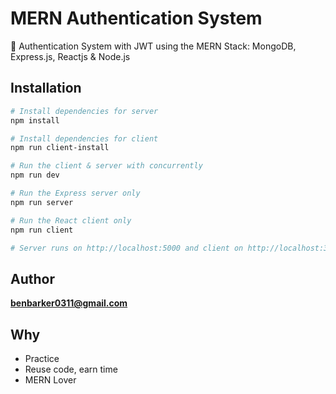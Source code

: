 # MERN Authentication System

🔐 Authentication System with JWT using the MERN Stack: MongoDB, Express.js, Reactjs & Node.js

## Installation

```bash
# Install dependencies for server
npm install

# Install dependencies for client
npm run client-install

# Run the client & server with concurrently
npm run dev

# Run the Express server only
npm run server

# Run the React client only
npm run client

# Server runs on http://localhost:5000 and client on http://localhost:3000
```

## Author

**benbarker0311@gmail.com**

## Why

* Practice
* Reuse code, earn time
* MERN Lover

